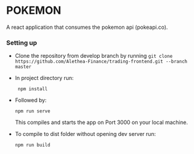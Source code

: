 # POKEMON

A react application that consumes the pokemon api (pokeapi.co).

### Setting up

- Clone the repository from develop branch by running `git clone https://github.com/Alethea-Finance/trading-frontend.git --branch master`
- In project directory run:

  ```
   npm install
  ```

- Followed by:

  ```
  npm run serve
  ```

  This compiles and starts the app on Port 3000 on your local machine.

- To compile to dist folder without opening dev server run:
  ```
  npm run build
  ```
